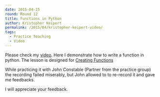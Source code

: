 ```yaml
---
date: 2015-04-15
round: Round 12
title: Functions in Python
author: Kristopher Keipert
permalink: /2015/04/kristopher-keipert-video/
tags:
  - Practice Teaching
  - Video
---
```

Please check my [video](http://youtu.be/fW9lJRj-BW0). Here I demonstrate how to write a function in python. The lesson is designed for [Creating Functions](http://swcarpentry.github.io/python-novice-inflammation/06-func.html)

While practicing it with John Constable (Partner from the practice group) the recording failed miserably, but John allowed to to re-record it and gave me feedbacks.

I will appreciate your feedback.
